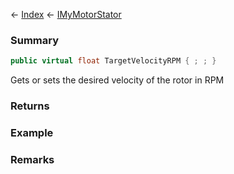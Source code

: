 ← [Index](Api-Index) ← [IMyMotorStator](Sandbox.ModAPI.Ingame.IMyMotorStator)

### Summary

```csharp
public virtual float TargetVelocityRPM { ; ; }
```

Gets or sets the desired velocity of the rotor in RPM

### Returns

### Example

### Remarks

